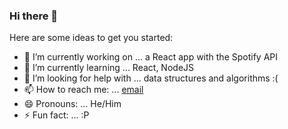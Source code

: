 ### Hi there 👋

Here are some ideas to get you started:

- 🔭 I’m currently working on ... a React app with the Spotify API
- 🌱 I’m currently learning ... React, NodeJS
- 🤔 I’m looking for help with ... data structures and algorithms :( 
- 📫 How to reach me: ... [email](mailto:justincho63@gmail.com)
- 😄 Pronouns: ... He/Him
- ⚡ Fun fact: ... :P
